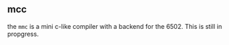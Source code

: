 ## mcc

the `mmc` is a mini c-like compiler with a backend for the 6502. This is still in propgress.
